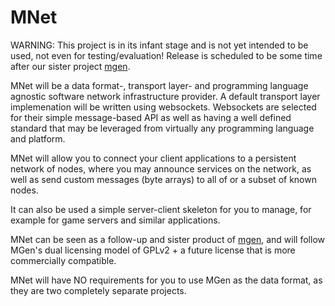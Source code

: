 MNet
====

WARNING: This project is in its infant stage and is not yet intended to be used, not even for testing/evaluation! Release is scheduled to be some time after our sister project [mgen](https://github.com/culvertsoft/mgen).

MNet will be a data format-, transport layer- and programming language agnostic software network infrastructure provider. A default transport layer implemenation will be written using websockets. Websockets are selected for their simple message-based API as well as having a well defined standard that may be leveraged from virtually any programming language and platform.

MNet will allow you to connect your client applications to a persistent network of nodes, where you may announce services on the network, as well as send custom messages (byte arrays) to all of or a subset of known nodes.

It can also be used a simple server-client skeleton for you to manage, for example for game servers and similar applications.

MNet can be seen as a follow-up and sister product of [mgen](https://github.com/culvertsoft/mgen), and will follow MGen's dual licensing model of GPLv2 + a future license that is more commercially compatible.

MNet will have NO requirements for you to use MGen as the data format, as they are two completely separate projects.

